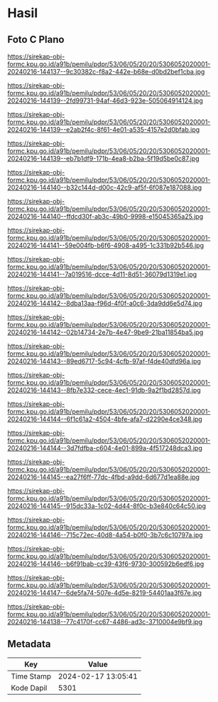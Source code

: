 # Hasil

## Foto C Plano

https://sirekap-obj-formc.kpu.go.id/a91b/pemilu/pdpr/53/06/05/20/20/5306052020001-20240216-144137--9c30382c-f8a2-442e-b68e-d0bd2bef1cba.jpg

https://sirekap-obj-formc.kpu.go.id/a91b/pemilu/pdpr/53/06/05/20/20/5306052020001-20240216-144139--2fd99731-94af-46d3-923e-505064914124.jpg

https://sirekap-obj-formc.kpu.go.id/a91b/pemilu/pdpr/53/06/05/20/20/5306052020001-20240216-144139--e2ab2f4c-8f61-4e01-a535-4157e2d0bfab.jpg

https://sirekap-obj-formc.kpu.go.id/a91b/pemilu/pdpr/53/06/05/20/20/5306052020001-20240216-144139--eb7b1df9-171b-4ea8-b2ba-5f19d5be0c87.jpg

https://sirekap-obj-formc.kpu.go.id/a91b/pemilu/pdpr/53/06/05/20/20/5306052020001-20240216-144140--b32c144d-d00c-42c9-af5f-6f087e187088.jpg

https://sirekap-obj-formc.kpu.go.id/a91b/pemilu/pdpr/53/06/05/20/20/5306052020001-20240216-144140--ffdcd30f-ab3c-49b0-9998-e15045365a25.jpg

https://sirekap-obj-formc.kpu.go.id/a91b/pemilu/pdpr/53/06/05/20/20/5306052020001-20240216-144141--59e004fb-b6f6-4908-a495-1c331b92b546.jpg

https://sirekap-obj-formc.kpu.go.id/a91b/pemilu/pdpr/53/06/05/20/20/5306052020001-20240216-144141--7a019516-dcce-4d11-8d51-36079d1319e1.jpg

https://sirekap-obj-formc.kpu.go.id/a91b/pemilu/pdpr/53/06/05/20/20/5306052020001-20240216-144142--8dba13aa-f96d-4f0f-a0c6-3da9dd6e5d74.jpg

https://sirekap-obj-formc.kpu.go.id/a91b/pemilu/pdpr/53/06/05/20/20/5306052020001-20240216-144142--02b14734-2e7b-4e47-9be9-21ba11854ba5.jpg

https://sirekap-obj-formc.kpu.go.id/a91b/pemilu/pdpr/53/06/05/20/20/5306052020001-20240216-144143--89ed6717-5c94-4cfb-97af-f4de40dfd96a.jpg

https://sirekap-obj-formc.kpu.go.id/a91b/pemilu/pdpr/53/06/05/20/20/5306052020001-20240216-144143--8fb7e332-cece-4ec1-91db-9a2f1bd2857d.jpg

https://sirekap-obj-formc.kpu.go.id/a91b/pemilu/pdpr/53/06/05/20/20/5306052020001-20240216-144144--6f1c61a2-4504-4bfe-afa7-d2290e4ce348.jpg

https://sirekap-obj-formc.kpu.go.id/a91b/pemilu/pdpr/53/06/05/20/20/5306052020001-20240216-144144--3d7fdfba-c604-4e01-899a-4f517248dca3.jpg

https://sirekap-obj-formc.kpu.go.id/a91b/pemilu/pdpr/53/06/05/20/20/5306052020001-20240216-144145--ea27f6ff-77dc-4fbd-a9dd-6d677d1ea88e.jpg

https://sirekap-obj-formc.kpu.go.id/a91b/pemilu/pdpr/53/06/05/20/20/5306052020001-20240216-144145--915dc33a-1c02-4d44-8f0c-b3e840c64c50.jpg

https://sirekap-obj-formc.kpu.go.id/a91b/pemilu/pdpr/53/06/05/20/20/5306052020001-20240216-144146--715c72ec-40d8-4a54-b0f0-3b7c6c10797a.jpg

https://sirekap-obj-formc.kpu.go.id/a91b/pemilu/pdpr/53/06/05/20/20/5306052020001-20240216-144146--b6f91bab-cc39-43f6-9730-300592b6edf6.jpg

https://sirekap-obj-formc.kpu.go.id/a91b/pemilu/pdpr/53/06/05/20/20/5306052020001-20240216-144147--6de5fa74-507e-4d5e-8219-54401aa3f67e.jpg

https://sirekap-obj-formc.kpu.go.id/a91b/pemilu/pdpr/53/06/05/20/20/5306052020001-20240216-144138--77c4170f-cc67-4486-ad3c-3710004e9bf9.jpg


## Metadata

| Key        | Value               |
| ---------- | ------------------- |
| Time Stamp | 2024-02-17 13:05:41 |
| Kode Dapil | 5301                |




